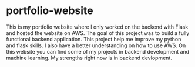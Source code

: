 # portfolio-website
This is my portfolio website where I only worked on the backend with Flask and hosted the website on AWS. The goal of this project was to build a fully functional backend application. This project help me improve my python and flask skills. I also have a better understanding on how to use AWS. On this website you can find some of my projects in backend development and machine learning. My strengths right now is in backend devlopment.
